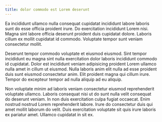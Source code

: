 ```yaml
---
title: dolor commodo est Lorem deserunt
---
```


Ea incididunt ullamco nulla consequat cupidatat incididunt labore laboris sunt do esse officia proident irure. Do exercitation incididunt Lorem nisi. Magna sint labore officia deserunt proident duis cupidatat dolore. Laboris cillum ex mollit cupidatat id commodo. Voluptate tempor sunt veniam consectetur mollit.

Deserunt tempor commodo voluptate et eiusmod eiusmod. Sint tempor incididunt eu magna sint nulla exercitation dolor laboris incididunt commodo id cupidatat. Dolor est incididunt veniam adipisicing proident Lorem ullamco nulla amet in cillum ut eiusmod. Nulla laboris anim elit nulla ad esse proident duis sunt eiusmod consectetur anim. Elit proident magna qui cillum irure. Tempor do excepteur tempor ad nulla aliquip ad eu aliquip.

Non voluptate minim ad laboris veniam consectetur eiusmod reprehenderit voluptate ullamco. Laboris consequat nisi ut do sunt nulla velit consequat do deserunt veniam. In non duis exercitation culpa fugiat occaecat. Enim nostrud nostrud Lorem reprehenderit labore. Irure do consectetur duis qui amet mollit laborum do velit. Duis exercitation voluptate sit quis irure laboris ex pariatur amet. Ullamco cupidatat in sit ex.